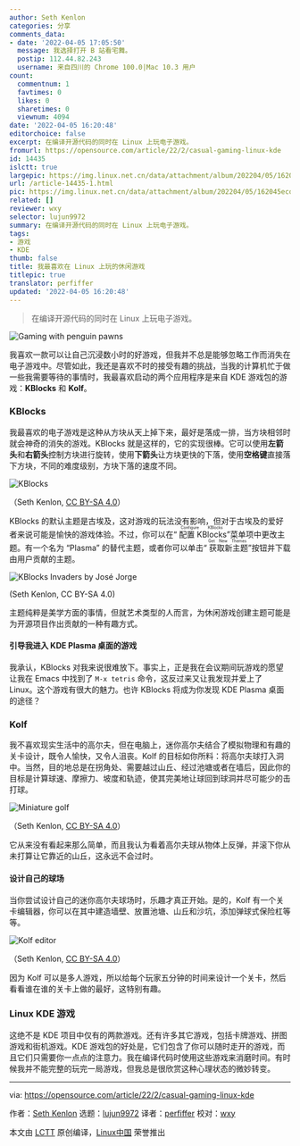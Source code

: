```yaml
---
author: Seth Kenlon
categories: 分享
comments_data:
- date: '2022-04-05 17:05:50'
  message: 我选择打开 B 站看宅舞。
  postip: 112.44.82.243
  username: 来自四川的 Chrome 100.0|Mac 10.3 用户
count:
  commentnum: 1
  favtimes: 0
  likes: 0
  sharetimes: 0
  viewnum: 4094
date: '2022-04-05 16:20:48'
editorchoice: false
excerpt: 在编译开源代码的同时在 Linux 上玩电子游戏。
fromurl: https://opensource.com/article/22/2/casual-gaming-linux-kde
id: 14435
islctt: true
largepic: https://img.linux.net.cn/data/attachment/album/202204/05/162045ecqsvd80cq2050dd.jpg
url: /article-14435-1.html
pic: https://img.linux.net.cn/data/attachment/album/202204/05/162045ecqsvd80cq2050dd.jpg.thumb.jpg
related: []
reviewer: wxy
selector: lujun9972
summary: 在编译开源代码的同时在 Linux 上玩电子游戏。
tags:
- 游戏
- KDE
thumb: false
title: 我最喜欢在 Linux 上玩的休闲游戏
titlepic: true
translator: perfiffer
updated: '2022-04-05 16:20:48'
---
```



> 
> 在编译开源代码的同时在 Linux 上玩电子游戏。
> 
> 
> 


![](/data/attachment/album/202204/05/162045ecqsvd80cq2050dd.jpg "Gaming with penguin pawns")


我喜欢一款可以让自己沉浸数小时的好游戏，但我并不总是能够忽略工作而消失在电子游戏中。尽管如此，我还是喜欢不时的接受有趣的挑战，当我的计算机忙于做一些我需要等待的事情时，我最喜欢启动的两个应用程序是来自 KDE 游戏包的游戏：**KBlocks** 和 **Kolf**。


### KBlocks


我最喜欢的电子游戏是这种从方块从天上掉下来，最好是落成一排，当方块相邻时就会神奇的消失的游戏。KBlocks 就是这样的，它的实现很棒。它可以使用**左箭头**和**右箭头**控制方块进行旋转，使用**下箭头**让方块更快的下落，使用**空格键**直接落下方块，不同的难度级别，方块下落的速度不同。


![KBlocks](/data/attachment/album/202204/05/162049peiifdesszyedidj.jpg "KBlocks")


（Seth Kenlon, [CC BY-SA 4.0](https://creativecommons.org/licenses/by-sa/4.0/)）


KBlocks 的默认主题是古埃及，这对游戏的玩法没有影响，但对于古埃及的爱好者来说可能是愉快的游戏体验。不过，你可以在“<ruby> 配置 KBlocks <rt>  Configure KBlocks </rt></ruby>”菜单项中更改主题。有一个名为 “Plasma” 的替代主题，或者你可以单击“<ruby> 获取新主题 <rt>  Get New Themes </rt></ruby>”按钮并下载由用户贡献的主题。


![KBlocks Invaders by José Jorge](/data/attachment/album/202204/05/162049oi00zt4jh7ehhj7d.jpg "KBlocks Invaders by José Jorge")


(Seth Kenlon, CC BY-SA 4.0)


主题纯粹是美学方面的事情，但就艺术类型的人而言，为休闲游戏创建主题可能是为开源项目作出贡献的一种有趣方式。


#### 引导我进入 KDE Plasma 桌面的游戏


我承认，KBlocks 对我来说很难放下。事实上，正是我在会议期间玩游戏的愿望让我在 Emacs 中找到了 `M-x tetris` 命令，这反过来又让我发现并爱上了 Linux。这个游戏有很大的魅力。也许 KBlocks 将成为你发现 KDE Plasma 桌面的途径？


### Kolf


我不喜欢现实生活中的高尔夫，但在电脑上，迷你高尔夫结合了模拟物理和有趣的关卡设计，既令人愉快，又令人沮丧。Kolf 的目标如你所料：将高尔夫球打入洞中。当然，目的地总是在拐角处、需要越过山丘、经过池塘或者在墙后，因此你的目标是计算球速、摩擦力、坡度和轨迹，使其完美地让球回到球洞并尽可能少的击打球。


![Miniature golf](/data/attachment/album/202204/05/162050fursffgfmgsz8qud.jpg "Miniature golf")


（Seth Kenlon, [CC BY-SA 4.0](https://creativecommons.org/licenses/by-sa/4.0/)）


它从来没有看起来那么简单，而且我认为看着高尔夫球从物体上反弹，并滚下你从未打算让它靠近的山丘，这永远不会过时。


#### 设计自己的球场


当你尝试设计自己的迷你高尔夫球场时，乐趣才真正开始。是的，Kolf 有一个关卡编辑器，你可以在其中建造墙壁、放置池塘、山丘和沙坑，添加弹球式保险杠等等。


![Kolf editor](/data/attachment/album/202204/05/162050mdd7hfdqmcd72h82.jpg "Kolf editor")


（Seth Kenlon, [CC BY-SA 4.0](https://creativecommons.org/licenses/by-sa/4.0/)）


因为 Kolf 可以是多人游戏，所以给每个玩家五分钟的时间来设计一个关卡，然后看看谁在谁的关卡上做的最好，这特别有趣。


### Linux KDE 游戏


这绝不是 KDE 项目中仅有的两款游戏。还有许多其它游戏，包括卡牌游戏、拼图游戏和街机游戏。KDE 游戏包的好处是，它们包含了你可以随时走开的游戏，而且它们只需要你一点点的注意力。我在编译代码时使用这些游戏来消磨时间。有时候我并不能完整的玩完一局游戏，但我总是很欣赏这种心理状态的微妙转变。




---


via: <https://opensource.com/article/22/2/casual-gaming-linux-kde>


作者：[Seth Kenlon](https://opensource.com/users/seth) 选题：[lujun9972](https://github.com/lujun9972) 译者：[perfiffer](https://github.com/perfiffer) 校对：[wxy](https://github.com/wxy)


本文由 [LCTT](https://github.com/LCTT/TranslateProject) 原创编译，[Linux中国](https://linux.cn/) 荣誉推出